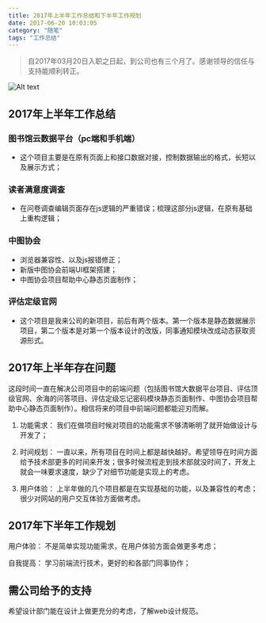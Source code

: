 ```yaml
---
title: 2017年上半年工作总结和下半年工作规划
date: 2017-06-20 10:03:05
category: "随笔"
tags: "工作总结"
---
```


> 自2017年03月20日入职之日起，到公司也有三个月了。感谢领导的信任与支持能顺利转正。

![Alt text](https://tawen.github.io/res/timg.jpg)



## 2017年上半年工作总结

### 图书馆云数据平台（pc端和手机端）
- 这个项目主要是在原有页面上和接口数据对接，控制数据输出的格式，长短以及展示方式；


  
### 读者满意度调查
- 在问卷调查编辑页面存在js逻辑的严重错误；梳理这部分js逻辑，在原有基础上重构逻辑；


  
### 中图协会
- 浏览器兼容性、以及js报错修正；
- 新版中图协会前端UI框架搭建；
- 中图协会项目帮助中心静态页面制作；




### 评估定级官网
- 这个项目是我来公司的新项目，前后有两个版本。第一个版本是静态数据展示项目，第二个版本是对第一个版本设计的改版，同事通知模块改成动态获取资源形式。

## 2017年上半年存在问题
这段时间一直在解决公司项目中的前端问题（包括图书馆大数据平台项目、评估顶级官网、余海的问答项目、评估定级忘记密码模块静态页面制作、中图协会项目帮助中心静态页面制作）。相信将来的项目中前端问题都能迎刃而解。

1. 功能需求：
我们在做项目时候对项目的功能需求不够清晰明了就开始做设计与开发了；

2. 时间规划：
一直以来，所有项目在时间上都是越快越好。希望领导在时间方面给予技术部更多的时间来开发；很多时候流程走到技术部就没时间了，开发上就会一味要求速度，缺少了对细节功能是实现上的考虑。

3. 用户体验：
上半年做的几个项目都是在实现基础的功能，以及兼容性的考虑；很少对网站的用户交互体验方面做考虑。

## 2017年下半年工作规划
用户体验：
不是简单实现功能需求，在用户体验方面会做更多考虑；

自我提高：
学习前端流行技术，更好的和各部门同事协作；


## 需公司给予的支持
希望设计部门能在设计上做更充分的考虑，了解web设计规范。



